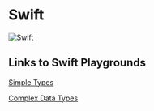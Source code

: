 # Swift
![Swift](https://github.com/calebrwells/100-Days-of-Swift-Code-2020/blob/master/Swift/Swift.png)

## Links to Swift Playgrounds

[Simple Types](https://github.com/calebrwells/100-Days-of-Swift-Code-2020/blob/master/Swift/MyPlayground.playground/Contents.swift)

[Complex Data Types]()
